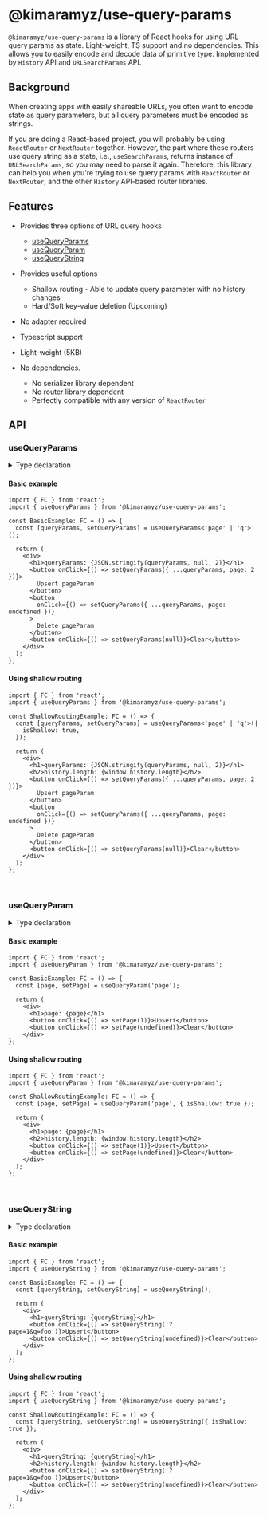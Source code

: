 # @kimaramyz/use-query-params

`@kimaramyz/use-query-params` is a library of React hooks for using URL query params as state. Light-weight, TS support and no dependencies. This allows you to easily encode and decode data of primitive type. Implemented by `History` API and `URLSearchParams` API.

## Background

<!-- Need for query parameters as state -->

When creating apps with easily shareable URLs, you often want to encode state as query parameters, but all query parameters must be encoded as strings.

<!-- Complements ReactRouter -->

If you are doing a React-based project, you will probably be using `ReactRouter` or `NextRouter` together. However, the part where these routers use query string as a state, i.e., `useSearchParams`, returns instance of `URLSearchParams`, so you may need to parse it again. Therefore, this library can help you when you're trying to use query params with `ReactRouter` or `NextRouter`, and the other `History` API-based router libraries.

## Features

- Provides three options of URL query hooks

  - [useQueryParams](#useQueryParams)
  - [useQueryParam](#useQueryParam)
  - [useQueryString](#useQueryString)

- Provides useful options

  - Shallow routing - Able to update query parameter with no history changes
  - Hard/Soft key-value deletion (Upcoming)

- No adapter required
- Typescript support
- Light-weight (5KB)
- No dependencies.

  - No serializer library dependent
  - No router library dependent
  - Perfectly compatible with any version of `ReactRouter`

## API

### useQueryParams

<details>
  <summary>Type declaration</summary>
  <br />

```ts
declare function useQueryParams<KeyEnum extends string>(options?: {
  isShallow?: boolean;
}): [
  { [key in KeyEnum]?: string | undefined },
  (queryParams: { [key in KeyEnum]?: unknown }) => void
];
```

</details>

#### Basic example

```tsx
import { FC } from 'react';
import { useQueryParams } from '@kimaramyz/use-query-params';

const BasicExample: FC = () => {
  const [queryParams, setQueryParams] = useQueryParams<'page' | 'q'>();

  return (
    <div>
      <h1>queryParams: {JSON.stringify(queryParams, null, 2)}</h1>
      <button onClick={() => setQueryParams({ ...queryParams, page: 2 })}>
        Upsert pageParam
      </button>
      <button
        onClick={() => setQueryParams({ ...queryParams, page: undefined })}
      >
        Delete pageParam
      </button>
      <button onClick={() => setQueryParams(null)}>Clear</button>
    </div>
  );
};
```

#### Using shallow routing

```tsx
import { FC } from 'react';
import { useQueryParams } from '@kimaramyz/use-query-params';

const ShallowRoutingExample: FC = () => {
  const [queryParams, setQueryParams] = useQueryParams<'page' | 'q'>({
    isShallow: true,
  });

  return (
    <div>
      <h1>queryParams: {JSON.stringify(queryParams, null, 2)}</h1>
      <h2>history.length: {window.history.length}</h2>
      <button onClick={() => setQueryParams({ ...queryParams, page: 2 })}>
        Upsert pageParam
      </button>
      <button
        onClick={() => setQueryParams({ ...queryParams, page: undefined })}
      >
        Delete pageParam
      </button>
      <button onClick={() => setQueryParams(null)}>Clear</button>
    </div>
  );
};
```

<br />

### useQueryParam

<details>
  <summary>Type declaration</summary>
  <br />

```ts
declare function useQueryParam<T = string>(
  key: string,
  options?: {
    isShallow?: boolean;
  }
): [T | null | undefined, (value: unknown) => void];
```

</details>

#### Basic example

```tsx
import { FC } from 'react';
import { useQueryParam } from '@kimaramyz/use-query-params';

const BasicExample: FC = () => {
  const [page, setPage] = useQueryParam('page');

  return (
    <div>
      <h1>page: {page}</h1>
      <button onClick={() => setPage(1)}>Upsert</button>
      <button onClick={() => setPage(undefined)}>Clear</button>
    </div>
};
```

#### Using shallow routing

```tsx
import { FC } from 'react';
import { useQueryParam } from '@kimaramyz/use-query-params';

const ShallowRoutingExample: FC = () => {
  const [page, setPage] = useQueryParam('page', { isShallow: true });

  return (
    <div>
      <h1>page: {page}</h1>
      <h2>history.length: {window.history.length}</h2>
      <button onClick={() => setPage(1)}>Upsert</button>
      <button onClick={() => setPage(undefined)}>Clear</button>
    </div>
  );
};
```

<br />

### useQueryString

<details>
  <summary>Type declaration</summary>
  <br />

```ts
declare function useQueryString(options?: {
  isShallow?: boolean;
}): [
  string,
  (queryString: string | null | undefined, historyState?: unknown) => void
];
```

</details>

#### Basic example

```tsx
import { FC } from 'react';
import { useQueryString } from '@kimaramyz/use-query-params';

const BasicExample: FC = () => {
  const [queryString, setQueryString] = useQueryString();

  return (
    <div>
      <h1>queryString: {queryString}</h1>
      <button onClick={() => setQueryString('?page=1&q=foo')}>Upsert</button>
      <button onClick={() => setQueryString(undefined)}>Clear</button>
    </div>
  );
};
```

#### Using shallow routing

```tsx
import { FC } from 'react';
import { useQueryString } from '@kimaramyz/use-query-params';

const ShallowRoutingExample: FC = () => {
  const [queryString, setQueryString] = useQueryString({ isShallow: true });

  return (
    <div>
      <h1>queryString: {queryString}</h1>
      <h2>history.length: {window.history.length}</h2>
      <button onClick={() => setQueryString('?page=1&q=foo')}>Upsert</button>
      <button onClick={() => setQueryString(undefined)}>Clear</button>
    </div>
  );
};
```
